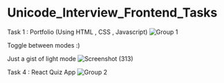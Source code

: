 # Unicode_Interview_Frontend_Tasks

Task 1 : Portfolio (Using HTML , CSS , Javascript)
![Group 1](https://user-images.githubusercontent.com/102236893/226120523-fac43610-733a-4999-8ea6-6853979f92df.png)
<!-- ![Screenshot (270) 1](https://user-images.githubusercontent.com/102236893/226121237-a4b4ca0e-5be7-4534-81f7-9578d68301b7.png) -->

Toggle between modes :)

Just a gist of light mode
![Screenshot (313)](https://user-images.githubusercontent.com/102236893/226120752-c3ee8ad6-c1dc-4dc2-b226-7bf87aa7bbbf.png)

Task 4 : React Quiz App
![Group 2](https://user-images.githubusercontent.com/102236893/226121650-2acf9d98-9e58-4db6-a69f-74182775dd63.png)
